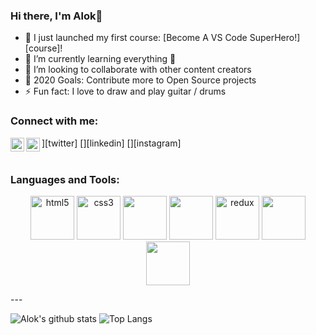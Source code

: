 ### Hi there, I'm Alok👋

- 🔭 I just launched my first course: [Become A VS Code SuperHero!][course]!
- 🌱 I’m currently learning everything 🤣
- 👯 I’m looking to collaborate with other content creators
- 🥅 2020 Goals: Contribute more to Open Source projects
- ⚡ Fun fact: I love to draw and play guitar / drums

### Connect with me:
<div align="center>
[<img align="left" alt="codeSTACKr | Twitter" width="22px" src="https://cdn.jsdelivr.net/npm/simple-icons@v3/icons/twitter.svg" />][twitter]
[<img align="left" alt="codeSTACKr | LinkedIn" width="22px" src="https://cdn.jsdelivr.net/npm/simple-icons@v3/icons/linkedin.svg" />][linkedin]
[<img align="left" alt="codeSTACKr | Instagram" width="22px" src="https://cdn.jsdelivr.net/npm/simple-icons@v3/icons/instagram.svg" />][instagram]

</div>

<br />

### Languages and Tools:
<p align="center" >
<img src="https://devicons.github.io/devicon/devicon.git/icons/html5/html5-original-wordmark.svg" alt="html5" width="70" height="70"/>
<img src="https://devicons.github.io/devicon/devicon.git/icons/css3/css3-original-wordmark.svg" alt="css3" width="70" height="70"/> 
<img src="https://media3.giphy.com/media/ln7z2eWriiQAllfVcn/200w.webp" width="70">
<img src="https://i.giphy.com/media/eNAsjO55tPbgaor7ma/200w.webp" width="70">
<img src="https://devicons.github.io/devicon/devicon.git/icons/redux/redux-original.svg" alt="redux" width="70" height="70"/>
<img src="https://i.giphy.com/media/KzJkzjggfGN5Py6nkT/200.webp" width="70">
<img src="https://i.giphy.com/media/IdyAQJVN2kVPNUrojM/200.webp" width="70">
   </p> 
---

![Alok's github stats](https://github-readme-stats.vercel.app/api?username=alokkothiyal1&theme=radical&show_icons=true&hide=issues)
![Top Langs](https://github-readme-stats.vercel.app/api/top-langs/?username=alokkothiyal1&exclude_repo=Instagram-Follower-Analysis&langs_count=10&layout=compact&theme=radical)

[website]: https://alokkothiyal1.github.io/
[twitter]: https://twitter.com/alok_kothiyal
[instagram]: https://www.instagram.com/alokkothiyal/?hl=en
[linkedin]: https://www.linkedin.com/in/alok-kothiyal-025191119/
